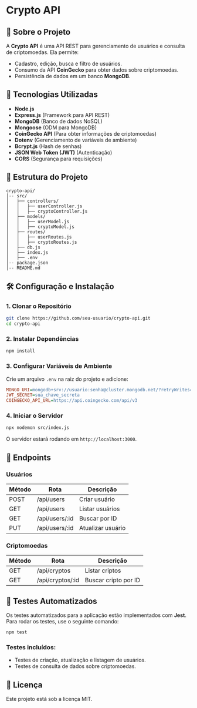 # Crypto API

## 📌 Sobre o Projeto
A **Crypto API** é uma API REST para gerenciamento de usuários e consulta de criptomoedas. Ela permite:
- Cadastro, edição, busca e filtro de usuários.
- Consumo da API **CoinGecko** para obter dados sobre criptomoedas.
- Persistência de dados em um banco **MongoDB**.

## 🚀 Tecnologias Utilizadas
- **Node.js**
- **Express.js** (Framework para API REST)
- **MongoDB** (Banco de dados NoSQL)
- **Mongoose** (ODM para MongoDB)
- **CoinGecko API** (Para obter informações de criptomoedas)
- **Dotenv** (Gerenciamento de variáveis de ambiente)
- **Bcrypt.js** (Hash de senhas)
- **JSON Web Token (JWT)** (Autenticação)
- **CORS** (Segurança para requisições)

## 📂 Estrutura do Projeto
```
crypto-api/
│-- src/
│   ├── controllers/
│   │   ├── userController.js
│   │   ├── cryptoController.js
│   ├── models/
│   │   ├── userModel.js
│   │   ├── cryptoModel.js
│   ├── routes/
│   │   ├── userRoutes.js
│   │   ├── cryptoRoutes.js
│   ├── db.js
│   ├── index.js
│   ├── .env
│-- package.json
│-- README.md
```

## 🛠 Configuração e Instalação
### **1. Clonar o Repositório**
```sh
git clone https://github.com/seu-usuario/crypto-api.git
cd crypto-api
```

### **2. Instalar Dependências**
```sh
npm install
```

### **3. Configurar Variáveis de Ambiente**
Crie um arquivo `.env` na raiz do projeto e adicione:
```ini
MONGO_URI=mongodb+srv://usuario:senha@cluster.mongodb.net/?retryWrites=true&w=majority
JWT_SECRET=sua_chave_secreta
COINGECKO_API_URL=https://api.coingecko.com/api/v3
```

### **4. Iniciar o Servidor**
```sh
npx nodemon src/index.js
```
O servidor estará rodando em `http://localhost:3000`.

## 📌 Endpoints
### **Usuários**
| Método | Rota             | Descrição |
|---------|-----------------|-------------|
| POST    | /api/users      | Criar usuário |
| GET     | /api/users      | Listar usuários |
| GET     | /api/users/:id  | Buscar por ID |
| PUT     | /api/users/:id  | Atualizar usuário |

### **Criptomoedas**
| Método | Rota             | Descrição |
|---------|-----------------|-------------|
| GET     | /api/cryptos    | Listar criptos |
| GET     | /api/cryptos/:id | Buscar cripto por ID |

## 🧪 Testes Automatizados
Os testes automatizados para a aplicação estão implementados com **Jest**. Para rodar os testes, use o seguinte comando:

```sh
npm test
```

### Testes incluídos:
- Testes de criação, atualização e listagem de usuários.
- Testes de consulta de dados sobre criptomoedas.


## 📄 Licença
Este projeto está sob a licença MIT.


